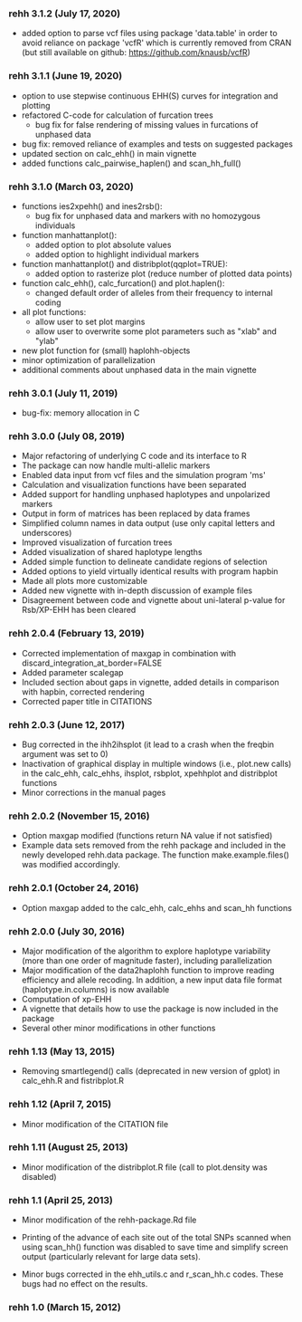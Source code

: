 ### rehh 3.1.2 (July 17, 2020)

* added option to parse vcf files using package 'data.table' in order to avoid reliance on package 'vcfR' which is currently removed from CRAN (but still available on github: https://github.com/knausb/vcfR)

### rehh 3.1.1 (June 19, 2020)

* option to use stepwise continuous EHH(S) curves for integration and plotting
* refactored C-code for calculation of furcation trees
  + bug fix for false rendering of missing values in furcations of unphased data
* bug fix: removed reliance of examples and tests on suggested packages
* updated section on calc_ehh() in main vignette
* added functions calc_pairwise_haplen() and scan_hh_full()

### rehh 3.1.0 (March 03, 2020)

* functions ies2xpehh() and ines2rsb():
  + bug fix for unphased data and markers with no homozygous individuals
* function manhattanplot(): 
  + added option to plot absolute values
  + added option to highlight individual markers
* function manhattanplot() and distribplot(qqplot=TRUE):
  + added option to rasterize plot (reduce number of plotted data points)
* function calc_ehh(), calc_furcation() and plot.haplen():
  + changed default order of alleles from their frequency to internal coding
* all plot functions: 
  + allow user to set plot margins
  + allow user to overwrite some plot parameters such as "xlab" and "ylab"
* new plot function for (small) haplohh-objects
* minor optimization of parallelization
* additional comments about unphased data in the main vignette

### rehh 3.0.1 (July 11, 2019)

* bug-fix: memory allocation in C

### rehh 3.0.0 (July 08, 2019)

* Major refactoring of underlying C code and its interface to R
* The package can now handle multi-allelic markers
* Enabled data input from vcf files and the simulation program 'ms'
* Calculation and visualization functions have been separated
* Added support for handling unphased haplotypes and unpolarized markers
* Output in form of matrices has been replaced by data frames
* Simplified column names in data output (use only capital letters and underscores)
* Improved visualization of furcation trees
* Added visualization of shared haplotype lengths
* Added simple function to delineate candidate regions of selection
* Added options to yield virtually identical results with program hapbin
* Made all plots more customizable
* Added new vignette with in-depth discussion of example files
* Disagreement between code and vignette about uni-lateral p-value for Rsb/XP-EHH has been cleared

### rehh 2.0.4 (February 13, 2019)

* Corrected implementation of maxgap in combination with discard_integration_at_border=FALSE
* Added parameter scalegap
* Included section about gaps in vignette, added details in comparison with hapbin, corrected rendering
* Corrected paper title in CITATIONS

### rehh 2.0.3 (June 12, 2017)

* Bug corrected in the ihh2ihsplot (it lead to a crash when the freqbin argument was set to 0)
* Inactivation of graphical display in multiple windows (i.e., plot.new calls) in the calc_ehh, calc_ehhs, ihsplot, rsbplot, xpehhplot and distribplot functions
* Minor corrections in the manual pages

### rehh 2.0.2 (November 15, 2016)

* Option maxgap modified (functions return NA value if not satisfied)
* Example data sets removed from the rehh package and included in the newly developed rehh.data package. The function make.example.files() was modified accordingly.

### rehh 2.0.1 (October 24, 2016)

* Option maxgap added to the calc_ehh, calc_ehhs and scan_hh functions

### rehh 2.0.0 (July 30, 2016)

* Major modification of the algorithm to explore haplotype variability (more than one order of magnitude faster), including parallelization
* Major modification of the data2haplohh function to improve reading efficiency and allele recoding. In addition, a new input data file format (haplotype.in.columns) is now available
* Computation of xp-EHH
* A vignette that details how to use the package is now included in the package
* Several other minor modifications in other functions

### rehh 1.13 (May 13, 2015)

* Removing smartlegend() calls (deprecated in new version of gplot) in calc_ehh.R and fistribplot.R

### rehh 1.12 (April 7, 2015)

* Minor modification of the CITATION file

### rehh 1.11 (August 25, 2013)

* Minor modification of the distribplot.R file (call to plot.density was disabled)

### rehh 1.1 (April 25, 2013)

* Minor modification of the rehh-package.Rd file

* Printing of the advance of each site out of the total SNPs scanned when using scan_hh() function was disabled to save time and simplify screen output (particularly relevant for large data sets).

* Minor bugs corrected in the ehh_utils.c and r_scan_hh.c codes. These bugs had no effect on the results.

### rehh 1.0 (March 15, 2012)